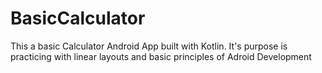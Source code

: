 # BasicCalculator

 This a basic Calculator Android App built with Kotlin. It's purpose is practicing with linear layouts and basic principles of Adroid Development
